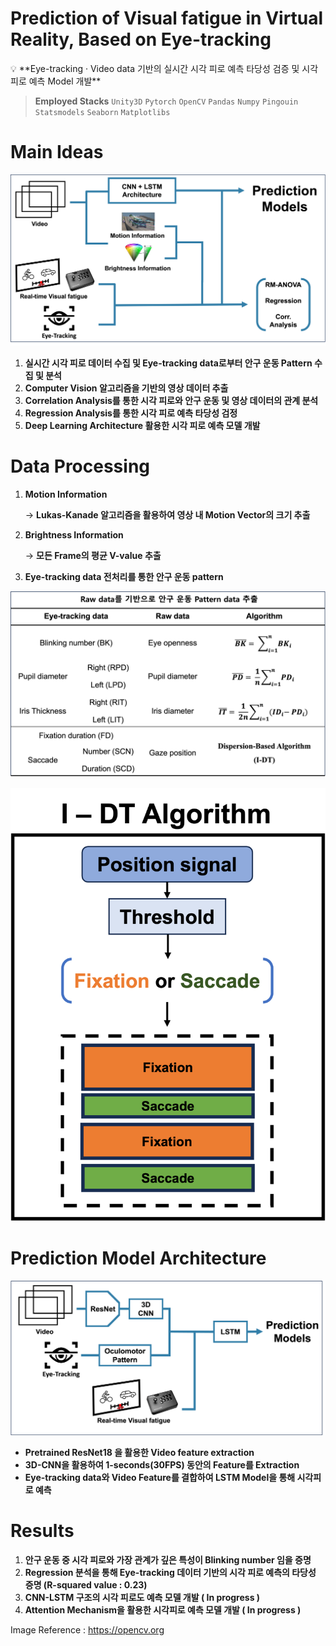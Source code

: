 # Prediction of Visual fatigue in Virtual Reality, Based on Eye-tracking

<aside>
💡 **Eye-tracking · Video data 기반의 실시간 시각 피로 예측 타당성 검증 및 시각 피로 예측 Model 개발**

</aside>

> **Employed Stacks** 
 `Unity3D` `Pytorch` `OpenCV` `Pandas` `Numpy` `Pingouin` `Statsmodels` `Seaborn` `Matplotlibs`
> 

# Main Ideas


![DL.png](Prediction%20of%20Visual%20fatigue%20in%20Virtual%20Reality,%20B%20ce6b06c53eb44691ae6e1fc32b836a51/DL.png)

1. **실시간 시각 피로 데이터 수집 및 Eye-tracking data로부터 안구 운동 Pattern 수집 및 분석** 
2. **Computer Vision 알고리즘을 기반의 영상 데이터 추출**
3. **Correlation Analysis를 통한 시각 피로와 안구 운동 및 영상 데이터의 관계 분석**
4. **Regression Analysis를 통한 시각 피로 예측 타당성 검정** 
5. **Deep Learning Architecture 활용한 시각 피로 예측 모델 개발** 

# Data Processing

1. **Motion Information** 
    
    → **Lukas-Kanade 알고리즘을 활용하여 영상 내 Motion Vector의 크기 추출**
    
2. **Brightness Information** 
    
    → **모든 Frame의 평균 V-value 추출**
    
3. **Eye-tracking data 전처리를 통한 안구 운동 pattern**

![EYE.png](Prediction%20of%20Visual%20fatigue%20in%20Virtual%20Reality,%20B%20ce6b06c53eb44691ae6e1fc32b836a51/EYE.png)

![I-DT.png](Prediction%20of%20Visual%20fatigue%20in%20Virtual%20Reality,%20B%20ce6b06c53eb44691ae6e1fc32b836a51/I-DT.png)

# Prediction Model Architecture


![Model.png](Prediction%20of%20Visual%20fatigue%20in%20Virtual%20Reality,%20B%20ce6b06c53eb44691ae6e1fc32b836a51/Model.png)

- **Pretrained ResNet18 을 활용한 Video feature extraction**
- **3D-CNN을 활용하여 1-seconds(30FPS) 동안의 Feature를 Extraction**
- **Eye-tracking data와 Video Feature를 결합하여 LSTM Model을 통해 시각피로 예측**

# Results

1. **안구 운동 중 시각 피로와 가장 관계가 깊은 특성이 Blinking number 임을 증명** 
2. **Regression 분석을 통해 Eye-tracking 데이터 기반의 시각 피로 예측의 타당성 증명 (R-squared value : 0.23)**
3. **CNN-LSTM 구조의 시각 피로도 예측 모델 개발 ( In progress )**
4. **Attention Mechanism을 활용한 시각피로 예측 모델 개발 ( In progress )**

Image Reference : https://opencv.org
